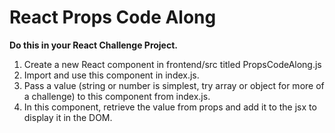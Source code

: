 # React Props Code Along

**Do this in your React Challenge Project.**

1. Create a new React component in frontend/src titled PropsCodeAlong.js
2. Import and use this component in index.js.
3. Pass a value (string or number is simplest, try array or object for more of a challenge) to this component from index.js.
4. In this component, retrieve the value from props and add it to the jsx to display it in the DOM.
